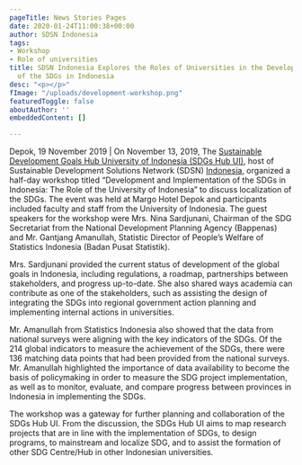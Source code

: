 ```yaml
---
pageTitle: News Stories Pages
date: 2020-01-24T11:00:38+00:00
author: SDSN Indonesia
tags:
- Workshop
- Role of universities
title: SDSN Indonesia Explores the Roles of Universities in the Development and Implementation
  of the SDGs in Indonesia
desc: "<p></p>"
fImage: "/uploads/development-workshop.png"
featuredToggle: false
aboutAuthor: ''
embeddedContent: []

---
```

Depok, 19 November 2019 | On November 13, 2019, The [Sustainable Development Goals Hub University of Indonesia (SDGs Hub UI)](https://iser.sci.ui.ac.id/sustainable-development-center/ "Link: https://iser.sci.ui.ac.id/sustainable-development-center/"), host of  
Sustainable Development Solutions Network (SDSN) [Indonesia](https://www.unsdsn.org/indonesia "Link: https://www.unsdsn.org/indonesia"), organized a half-day workshop titled “Development and Implementation of the SDGs in Indonesia: The Role of the University of Indonesia” to discuss localization of the SDGs. The event was held at Margo Hotel Depok and participants included faculty and staff from the University of Indonesia. The guest speakers for the workshop were Mrs. Nina Sardjunani, Chairman of the SDG Secretariat from the National Development Planning Agency (Bappenas) and Mr. Gantjang Amanullah, Statistic Director of People’s Welfare of Statistics Indonesia (Badan Pusat Statistik).

Mrs. Sardjunani provided the current status of development of the global goals in Indonesia, including regulations, a roadmap, partnerships between stakeholders, and progress up-to-date. She also shared ways academia can contribute as one of the stakeholders, such as assisting the design of integrating the SDGs into regional government action planning and implementing internal actions in universities.

Mr. Amanullah from Statistics Indonesia also showed that the data from national surveys were aligning with the key indicators of the SDGs. Of the 214 global indicators to measure the achievement of the SDGs, there were 136 matching data points that had been provided from the national surveys. Mr. Amanullah highlighted the importance of data availability to become the basis of policymaking in order to measure the SDG project implementation, as well as to monitor, evaluate, and compare progress between provinces in Indonesia in implementing the SDGs.

The workshop was a gateway for further planning and collaboration of the SDGs Hub UI. From the discussion, the SDGs Hub UI aims to map research projects that are in line with the implementation of SDGs, to design programs, to mainstream and localize SDG, and to assist the formation of other SDG Centre/Hub in other Indonesian universities.
